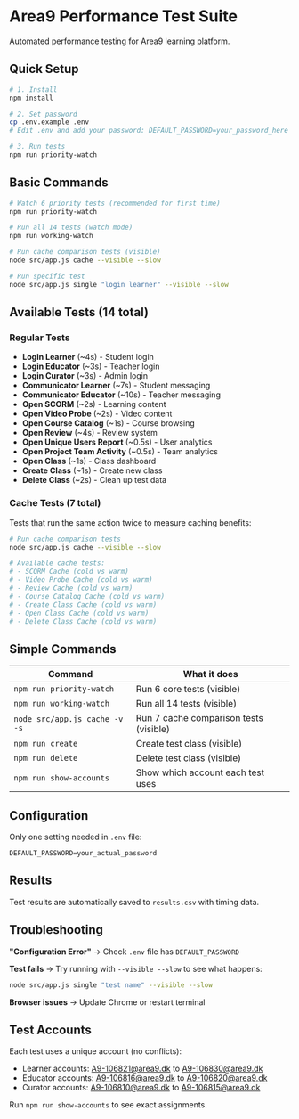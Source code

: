 # Area9 Performance Test Suite

Automated performance testing for Area9 learning platform.

## Quick Setup

```bash
# 1. Install
npm install

# 2. Set password
cp .env.example .env
# Edit .env and add your password: DEFAULT_PASSWORD=your_password_here

# 3. Run tests
npm run priority-watch
```

## Basic Commands

```bash
# Watch 6 priority tests (recommended for first time)
npm run priority-watch

# Run all 14 tests (watch mode)
npm run working-watch

# Run cache comparison tests (visible)
node src/app.js cache --visible --slow

# Run specific test
node src/app.js single "login learner" --visible --slow
```

## Available Tests (14 total)

### Regular Tests
- **Login Learner** (~4s) - Student login
- **Login Educator** (~3s) - Teacher login
- **Login Curator** (~3s) - Admin login
- **Communicator Learner** (~7s) - Student messaging
- **Communicator Educator** (~10s) - Teacher messaging
- **Open SCORM** (~2s) - Learning content
- **Open Video Probe** (~2s) - Video content
- **Open Course Catalog** (~1s) - Course browsing
- **Open Review** (~4s) - Review system
- **Open Unique Users Report** (~0.5s) - User analytics
- **Open Project Team Activity** (~0.5s) - Team analytics
- **Open Class** (~1s) - Class dashboard
- **Create Class** (~1s) - Create new class
- **Delete Class** (~2s) - Clean up test data

### Cache Tests (7 total)
Tests that run the same action twice to measure caching benefits:

```bash
# Run cache comparison tests
node src/app.js cache --visible --slow

# Available cache tests:
# - SCORM Cache (cold vs warm)
# - Video Probe Cache (cold vs warm)
# - Review Cache (cold vs warm)
# - Course Catalog Cache (cold vs warm)
# - Create Class Cache (cold vs warm)
# - Open Class Cache (cold vs warm)
# - Delete Class Cache (cold vs warm)
```

## Simple Commands

| Command | What it does |
|---------|-------------|
| `npm run priority-watch` | Run 6 core tests (visible) |
| `npm run working-watch` | Run all 14 tests (visible) |
| `node src/app.js cache -v -s` | Run 7 cache comparison tests (visible) |
| `npm run create` | Create test class (visible) |
| `npm run delete` | Delete test class (visible) |
| `npm run show-accounts` | Show which account each test uses |

## Configuration

Only one setting needed in `.env` file:
```
DEFAULT_PASSWORD=your_actual_password
```

## Results

Test results are automatically saved to `results.csv` with timing data.

## Troubleshooting

**"Configuration Error"** → Check `.env` file has `DEFAULT_PASSWORD`

**Test fails** → Try running with `--visible --slow` to see what happens:
```bash
node src/app.js single "test name" --visible --slow
```

**Browser issues** → Update Chrome or restart terminal

## Test Accounts

Each test uses a unique account (no conflicts):
- Learner accounts: A9-106821@area9.dk to A9-106830@area9.dk
- Educator accounts: A9-106816@area9.dk to A9-106820@area9.dk
- Curator accounts: A9-106810@area9.dk to A9-106815@area9.dk

Run `npm run show-accounts` to see exact assignments.